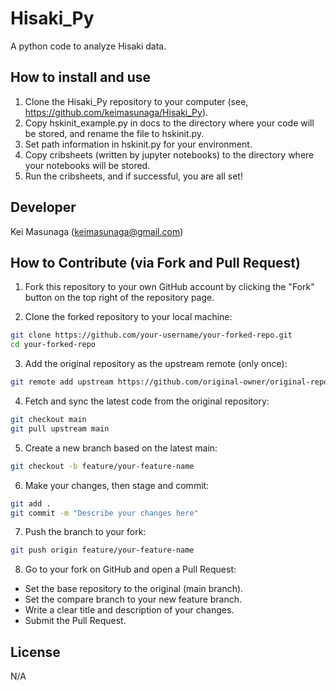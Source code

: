 # Hisaki_Py
A python code to analyze Hisaki data.

## How to install and use
1. Clone the Hisaki_Py repository to your computer (see, https://github.com/keimasunaga/Hisaki_Py).
2. Copy hskinit_example.py in docs to the directory where your code will be stored, and rename the file to hskinit.py.
3. Set path information in hskinit.py for your environment.
4. Copy cribsheets (written by jupyter notebooks) to the directory where your notebooks will be stored.
5. Run the cribsheets, and if successful, you are all set!

## Developer
Kei Masunaga (keimasunaga@gmail.com)

## How to Contribute (via Fork and Pull Request)

1. Fork this repository to your own GitHub account by clicking the "Fork" button on the top right of the repository page.

2. Clone the forked repository to your local machine:

  ```bash
  git clone https://github.com/your-username/your-forked-repo.git
  cd your-forked-repo
  ```
3. Add the original repository as the upstream remote (only once):
  ```bash
  git remote add upstream https://github.com/original-owner/original-repo.git
  ```
4. Fetch and sync the latest code from the original repository:
  ```bash
  git checkout main
  git pull upstream main
  ```
5. Create a new branch based on the latest main:
  ```bash
  git checkout -b feature/your-feature-name
  ```
6. Make your changes, then stage and commit:
  ```bash
  git add .
  git commit -m "Describe your changes here"
  ```
7. Push the branch to your fork:
  ```bash
  git push origin feature/your-feature-name
  ```
8. Go to your fork on GitHub and open a Pull Request:
- Set the base repository to the original (main branch).
- Set the compare branch to your new feature branch.
- Write a clear title and description of your changes.
- Submit the Pull Request.

## License
N/A
